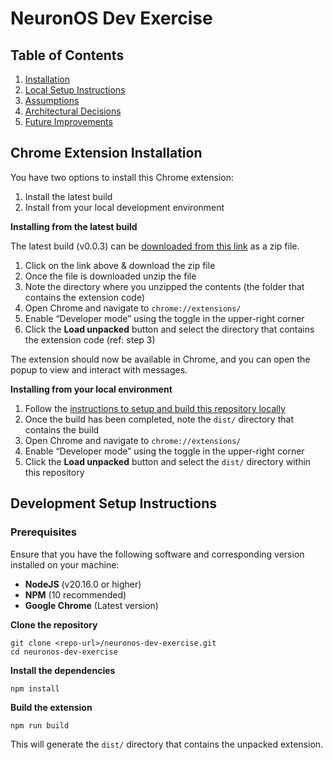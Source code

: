 # NeuronOS Dev Exercise

## Table of Contents
1. [Installation](#installation)
2. [Local Setup Instructions](#instructions)
4. [Assumptions](#assumptions)
5. [Architectural Decisions](#decisions)
6. [Future Improvements](#improvements)

## Chrome Extension Installation

You have two options to install this Chrome extension:
1. Install the latest build
2. Install from your local development environment

**Installing from the latest build**

The latest build (v0.0.3) can be [downloaded from this link](#download-link) as a zip file.

1. Click on the link above & download the zip file
2. Once the file is downloaded unzip the file
3. Note the directory where you unzipped the contents (the folder that contains the extension code)
4. Open Chrome and navigate to `chrome://extensions/`
5. Enable “Developer mode” using the toggle in the upper-right corner
6. Click the **Load unpacked** button and select the directory that contains the extension code (ref: step 3)

The extension should now be available in Chrome, and you can open the popup to view and interact with messages.

**Installing from your local environment**

1. Follow the [instructions to setup and build this repository locally](#link-to-section)
2. Once the build has been completed, note the `dist/` directory that contains the build
3. Open Chrome and navigate to `chrome://extensions/`
4. Enable “Developer mode” using the toggle in the upper-right corner
5. Click the **Load unpacked** button and select the `dist/` directory within this repository

## Development Setup Instructions

### Prerequisites
Ensure that you have the following software and corresponding version installed on your machine:

- **NodeJS** (v20.16.0 or higher)
- **NPM** (10 recommended)
- **Google Chrome** (Latest version)

**Clone the repository**
```
git clone <repo-url>/neuronos-dev-exercise.git
cd neuronos-dev-exercise
```

**Install the dependencies**
```
npm install
```

**Build the extension**
```
npm run build
```

This will generate the `dist/` directory that contains the unpacked extension.

